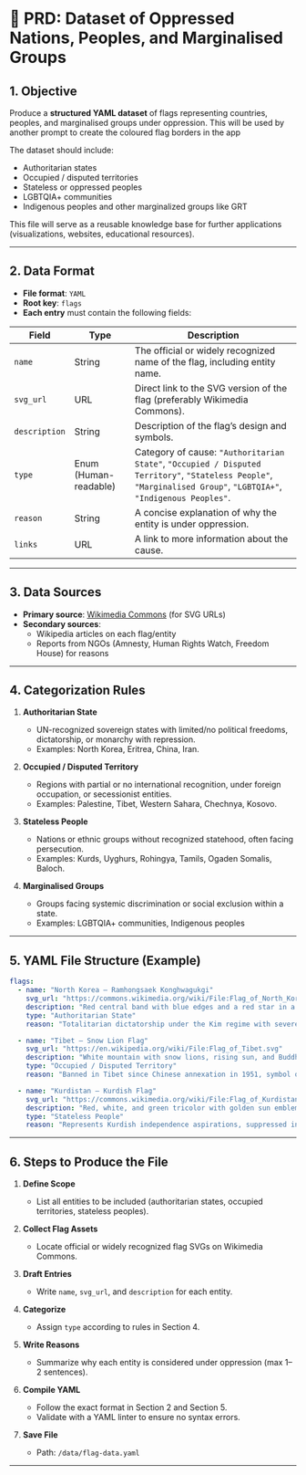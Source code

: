 
# 📄 PRD: Dataset of Oppressed Nations, Peoples, and Marginalised Groups

## 1. Objective
Produce a **structured YAML dataset** of flags representing countries, peoples, and marginalised groups under oppression. This will be used by another prompt to create the coloured flag borders in the app

The dataset should include:  
- Authoritarian states  
- Occupied / disputed territories  
- Stateless or oppressed peoples  
- LGBTQIA+ communities
- Indigenous peoples and other marginalized groups like GRT

This file will serve as a reusable knowledge base for further applications (visualizations, websites, educational resources).  

---

## 2. Data Format

- **File format**: `YAML`  
- **Root key**: `flags`  
- **Each entry** must contain the following fields:

| Field       | Type   | Description |
|-------------|--------|-------------|
| `name`      | String | The official or widely recognized name of the flag, including entity name. |
| `svg_url`   | URL    | Direct link to the SVG version of the flag (preferably Wikimedia Commons). |
| `description` | String | Description of the flag’s design and symbols. |
| `type`      | Enum (Human-readable) | Category of cause: `"Authoritarian State"`, `"Occupied / Disputed Territory"`, `"Stateless People"`, `"Marginalised Group"`, `"LGBTQIA+"`, `"Indigenous Peoples"`. |
| `reason`    | String | A concise explanation of why the entity is under oppression. |
| `links`      | URL    | A link to more information about the cause. |

---

## 3. Data Sources

- **Primary source**: [Wikimedia Commons](https://commons.wikimedia.org) (for SVG URLs)  
- **Secondary sources**:  
  - Wikipedia articles on each flag/entity  
  - Reports from NGOs (Amnesty, Human Rights Watch, Freedom House) for reasons  

---

## 4. Categorization Rules

1. **Authoritarian State**  
   - UN-recognized sovereign states with limited/no political freedoms, dictatorship, or monarchy with repression.  
   - Examples: North Korea, Eritrea, China, Iran.  

2. **Occupied / Disputed Territory**  
   - Regions with partial or no international recognition, under foreign occupation, or secessionist entities.  
   - Examples: Palestine, Tibet, Western Sahara, Chechnya, Kosovo.  

3. **Stateless People**  
   - Nations or ethnic groups without recognized statehood, often facing persecution.  
   - Examples: Kurds, Uyghurs, Rohingya, Tamils, Ogaden Somalis, Baloch.  

4. **Marginalised Groups**
   - Groups facing systemic discrimination or social exclusion within a state.
   - Examples: LGBTQIA+ communities, Indigenous peoples

---

## 5. YAML File Structure (Example)

```yaml
flags:
  - name: "North Korea – Ramhongsaek Konghwagukgi"
    svg_url: "https://commons.wikimedia.org/wiki/File:Flag_of_North_Korea.svg"
    description: "Red central band with blue edges and a red star in a white circle."
    type: "Authoritarian State"
    reason: "Totalitarian dictatorship under the Kim regime with severe human rights abuses."

  - name: "Tibet – Snow Lion Flag"
    svg_url: "https://en.wikipedia.org/wiki/File:Flag_of_Tibet.svg"
    description: "White mountain with snow lions, rising sun, and Buddhist symbols."
    type: "Occupied / Disputed Territory"
    reason: "Banned in Tibet since Chinese annexation in 1951, symbol of resistance."

  - name: "Kurdistan – Kurdish Flag"
    svg_url: "https://commons.wikimedia.org/wiki/File:Flag_of_Kurdistan.svg"
    description: "Red, white, and green tricolor with golden sun emblem (Roj)."
    type: "Stateless People"
    reason: "Represents Kurdish independence aspirations, suppressed in Turkey, Iran, Syria."
```

---

## 6. Steps to Produce the File

1. **Define Scope**  
   - List all entities to be included (authoritarian states, occupied territories, stateless peoples).  

2. **Collect Flag Assets**  
   - Locate official or widely recognized flag SVGs on Wikimedia Commons.  

3. **Draft Entries**  
   - Write `name`, `svg_url`, and `description` for each entity.  

4. **Categorize**  
   - Assign `type` according to rules in Section 4.  

5. **Write Reasons**  
   - Summarize why each entity is considered under oppression (max 1–2 sentences).  

6. **Compile YAML**  
   - Follow the exact format in Section 2 and Section 5.  
   - Validate with a YAML linter to ensure no syntax errors.  

7. **Save File**  
   - Path: `/data/flag-data.yaml`

---
